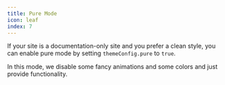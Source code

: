 ```yaml
---
title: Pure Mode
icon: leaf
index: 7
---
```


If your site is a documentation-only site and you prefer a clean style, you can enable pure mode by setting `themeConfig.pure` to `true`.

In this mode, we disable some fancy animations and some colors and just provide functionality.
